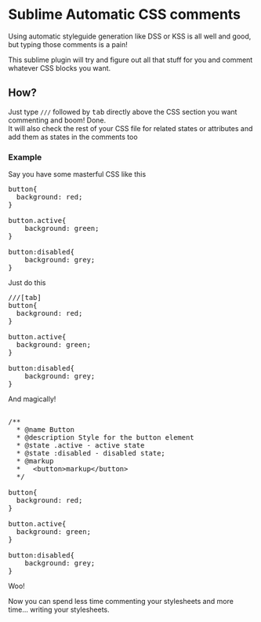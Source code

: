 Sublime Automatic CSS comments
=========================

Using automatic styleguide generation like DSS or KSS is all well and good, but typing those comments is a pain!

This sublime plugin will try and figure out all that stuff for you and comment whatever CSS blocks you want.

<h2>How?</h2>
Just type <code>///</code> followed by <kbd>tab</kbd> directly above the CSS section you want commenting and boom! Done.<br/>
It will also check the rest of your CSS file for related states or attributes and add them as states in the comments too

<h3>Example</h3>

Say you have some masterful CSS like this

<pre>
button{
  background: red;
}

button.active{
	background: green;
}

button:disabled{
	background: grey;
}
</pre>

Just do this

<pre>
///[tab]
button{
  background: red;
}

button.active{
  background: green;
}

button:disabled{
	background: grey;
}
</pre>

And magically!

<pre>

/**
  * @name Button
  * @description Style for the button element
  * @state .active - active state
  * @state :disabled - disabled state;
  * @markup
  *   &lt;button&gt;markup&lt;/button&gt;
  */

button{
  background: red;
}

button.active{
  background: green;
}

button:disabled{
	background: grey;
}
</pre>

Woo!

Now you can spend less time commenting your stylesheets and more time... writing your stylesheets.
